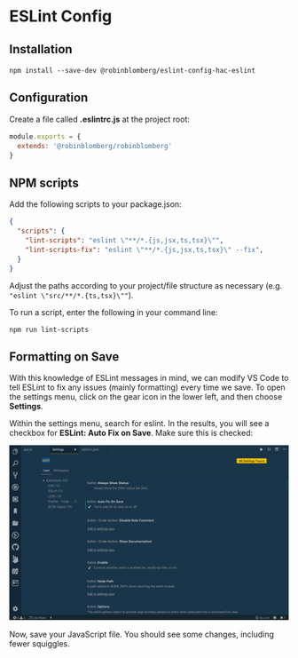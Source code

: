 # ESLint Config

## Installation

```
npm install --save-dev @robinblomberg/eslint-config-hac-eslint
```

## Configuration

Create a file called **.eslintrc.js** at the project root:

```javascript
module.exports = {
  extends: '@robinblomberg/robinblomberg'
}
```

## NPM scripts

Add the following scripts to your package.json:

```json
{
  "scripts": {
    "lint-scripts": "eslint \"**/*.{js,jsx,ts,tsx}\"",
    "lint-scripts-fix": "eslint \"**/*.{js,jsx,ts,tsx}\" --fix",
  }
}
```

Adjust the paths according to your project/file structure as necessary (e.g. `"eslint \"src/**/*.{ts,tsx}\""`).

To run a script, enter the following in your command line:

```
npm run lint-scripts
```

## Formatting on Save

With this knowledge of ESLint messages in mind, we can modify VS Code to tell ESLint to fix any issues (mainly formatting) every time we save. To open the settings menu, click on the gear icon in the lower left, and then choose **Settings**.

Within the settings menu, search for eslint. In the results, you will see a checkbox for **ESLint: Auto Fix on Save**. Make sure this is checked:

![VS Code Settings](./docs/images/mycmb9lgf1joqvp6r9jq.png)

Now, save your JavaScript file. You should see some changes, including fewer squiggles.
